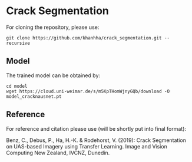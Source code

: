 # Crack Segmentation

For cloning the repository, please use:
```
git clone https://github.com/khanhha/crack_segmentation.git --recursive
```

## Model
The trained model can be obtained by:
```
cd model
wget https://cloud.uni-weimar.de/s/m5KpTHomWjnyGQb/download -O model_cracknausnet.pt
```

## Reference
For reference and citation please use (will be shortly put into final format):

Benz, C., Debus, P., Ha, H.-K. & Rodehorst, V. (2019): Crack Segmentation on UAS-based Imagery using Transfer Learning. Image and Vision Computing New Zealand, IVCNZ, Dunedin.
